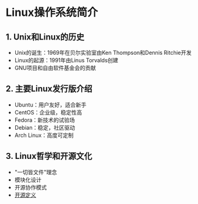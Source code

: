 # Linux操作系统简介

## 1. Unix和Linux的历史

- Unix的诞生：1969年在贝尔实验室由Ken Thompson和Dennis Ritchie开发
- Linux的起源：1991年由Linus Torvalds创建
- GNU项目和自由软件基金会的贡献

## 2. 主要Linux发行版介绍

- Ubuntu：用户友好，适合新手
- CentOS：企业级，稳定性高
- Fedora：新技术的试验场
- Debian：稳定，社区驱动
- Arch Linux：高度可定制

## 3. Linux哲学和开源文化

- "一切皆文件"理念
- 模块化设计
- 开源协作模式
- [开源定义](https://opensource.org/osd)
